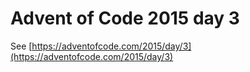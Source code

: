 # Advent of Code 2015 day 3

See [https://adventofcode.com/2015/day/3](https://adventofcode.com/2015/day/3)
